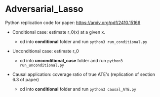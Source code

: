 # Adversarial_Lasso
Python replication code for paper: https://arxiv.org/pdf/2410.15166

- Conditional case: estimate r_0(x) at a given x.
  - cd into **conditional** folder and run ```python3 run_conditional.py```
    
- Unconditional case: estimate r_0
   - cd into **unconditional_case** folder and run ```python3 run_unconditional.py```

- Causal application: coverage ratio of true ATE's (replication of section 6.3 of paper)
  - cd into **conditional** folder and run ```python3 causal_ATE.py```
